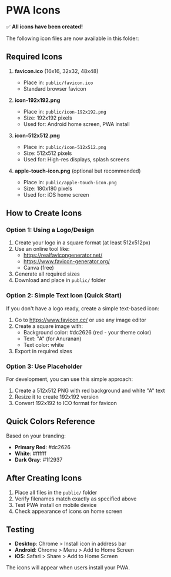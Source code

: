 # PWA Icons

✅ **All icons have been created!**

The following icon files are now available in this folder:

## Required Icons

1. **favicon.ico** (16x16, 32x32, 48x48)
   - Place in: `public/favicon.ico`
   - Standard browser favicon

2. **icon-192x192.png**
   - Place in: `public/icon-192x192.png`
   - Size: 192x192 pixels
   - Used for: Android home screen, PWA install

3. **icon-512x512.png**
   - Place in: `public/icon-512x512.png`
   - Size: 512x512 pixels
   - Used for: High-res displays, splash screens

4. **apple-touch-icon.png** (optional but recommended)
   - Place in: `public/apple-touch-icon.png`
   - Size: 180x180 pixels
   - Used for: iOS home screen

## How to Create Icons

### Option 1: Using a Logo/Design

1. Create your logo in a square format (at least 512x512px)
2. Use an online tool like:
   - https://realfavicongenerator.net/
   - https://www.favicon-generator.org/
   - Canva (free)
3. Generate all required sizes
4. Download and place in `public/` folder

### Option 2: Simple Text Icon (Quick Start)

If you don't have a logo ready, create a simple text-based icon:

1. Go to https://www.favicon.cc/ or use any image editor
2. Create a square image with:
   - Background color: #dc2626 (red - your theme color)
   - Text: "A" (for Anuranan)
   - Text color: white
3. Export in required sizes

### Option 3: Use Placeholder

For development, you can use this simple approach:

1. Create a 512x512 PNG with red background and white "A" text
2. Resize it to create 192x192 version
3. Convert 192x192 to ICO format for favicon

## Quick Colors Reference

Based on your branding:
- **Primary Red**: #dc2626
- **White**: #ffffff
- **Dark Gray**: #1f2937

## After Creating Icons

1. Place all files in the `public/` folder
2. Verify filenames match exactly as specified above
3. Test PWA install on mobile device
4. Check appearance of icons on home screen

## Testing

- **Desktop**: Chrome > Install icon in address bar
- **Android**: Chrome > Menu > Add to Home Screen
- **iOS**: Safari > Share > Add to Home Screen

The icons will appear when users install your PWA.
